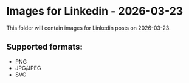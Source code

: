 # Images for Linkedin - 2026-03-23

This folder will contain images for Linkedin posts on 2026-03-23.

## Supported formats:
- PNG
- JPG/JPEG
- SVG
